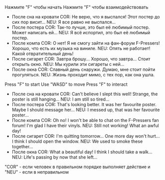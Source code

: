 Нажмите "F" чтобы начать
Нажмите "F" чтобы взаимодействовать
* После сна на кровати
	COR: Не верю, что я выспался! Этот постер до сих пор висит...
	NEU: Я все равно не выспался...
* После постера
	COR: Так-то лучше, это был её любимый постер. Может написать ей...
	NEU: Я всё испортил, это был её любимый постер.
* После компа
	COR: О нет! Я не смогу зайти на фан-форум F-Pressers! Хорошо, что есть их музыка на виниле.
	NEU: Опять не работает! Какой отвратительный день!
* После сигарет
	COR: Завтра брошу... Хорошо, что завтра... Стоит открыть окно.
	NEU: Мы курили эти сигареты с ней...
* После окна
	COR: Славный день снаружи. Думаю, мне стоит пойти прогуляться.
	NEU: Жизнь проходит мимо, с тех пор, как она ушла.

Press "F" to start
Use "WASD" to move
Press "F" to interact
* После сна на кровати
	COR: Can't believe I slept this well! Strange, the poster is still hanging...
	NEU: I am still so tired...
* После постера
	COR: That's looking better. It was her favourite poster. Maybe I should message her...
	NEU: I messed up, that was her favourite poster...
* После компа
	COR: Oh no! I won't be able to chat on the F-Pressers fan forum! I'm glad I have their vinyls.
	NEU: Still not working! What an awful day!
* После сигарет
	COR: I'm quitting tomorrow... One more day won't hurt... I think I should open the window.
	NEU: We used to smoke these together...
* После окна
	COR: What a beautiful day! I think I should take a walk...
	NEU: Life's passing by now that she left...

"COR" - если человек в правильном порядке выполняет действие и "NEU" - если в неправильном